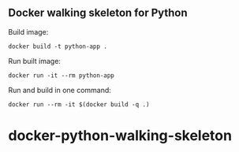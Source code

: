 ## Docker walking skeleton for Python

Build image:

`docker build -t python-app .`

Run built image:

`docker run -it --rm python-app`

Run and build in one command:

`docker run --rm -it $(docker build -q .)`
# docker-python-walking-skeleton

